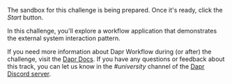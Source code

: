 The sandbox for this challenge is being prepared. Once it's ready, click the *Start* button.

In this challenge, you'll explore a workflow application that demonstrates the external system interaction pattern.

If you need more information about Dapr Workflow during (or after) the challenge, visit the [Dapr Docs](https://docs.dapr.io/developing-applications/building-blocks/workflow/). If you have any questions or feedback about this track, you can let us know in the *#university* channel of the [Dapr Discord server](https://bit.ly/dapr-discord).
